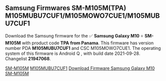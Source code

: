 <h2>Samsung Firmwares SM-M105M(TPA) M105MUBU7CUF1/M105MOWO7CUE1/M105MUBU7CUF1</h2>
Download the Samsung firmware for the ✅ <strong>Samsung Galaxy M10 </strong> ⭐ <strong>SM-M105M</strong> with product code <strong>TPA</strong> <strong> from Panama</strong>. This firmware has version number PDA <strong>M105MUBU7CUF1</strong> and CSC M105MOWO7CUE1. The operating system of this firmware is Android Q , with build date 2021-09-28. Changelist <strong>21947068</strong>.


[SM-M105M](https://samfirm.shop/samsung/model/SM-M105M)
[M105MUBU7CUF1](https://samfirm.shop/samsung/pda/M105MUBU7CUF1)
[Download Firmware Samsung Galaxy M10 SM-M105M](https://samfirm.shop/samsung/firmware/461147)
